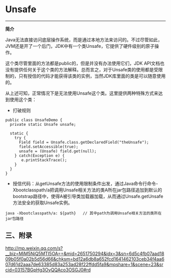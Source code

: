 # Unsafe
---
**简介**

Java无法直接访问底层操作系统，而是通过本地方法来访问的。不过尽管如此，JVM还是开了一个后门，JDK中有一个类Unsafe，它提供了硬件级别的原子操作。

这个类尽管里面的方法都是public的，但是并没有办法使用它们，JDK API文档也没有提供任何关于这个类的方法解释。总而言之，对于Unsafe类的使用都是受限制的，只有授信的代码才能获得该类的实例，当然JDK库里面的类是可以随意使用的。

从上述可知，正常情况下是无法使用Unsafe这个类。这里提供两种特殊方式来达到使用这个类：

* 打破规则
```
public class UnsafeDemo {
  private static Unsafe unsafe;
  
  static {
    try {
      Field field = Unsafe.class.getDeclaredField("theUnsafe");
      field.setAccessible(true);
      unsafe = (Unsafe) field.get(null);
    } catch(Exception e) {
       e.printStackTrace();
    }
  }
}

```
* 授信代码：从getUnsafe方法的使用限制条件出发，通过Java命令行命令-Xbootclasspath/a把调用Unsafe相关方法的类A所在jar包路径追加到默认的bootstrap路径中，使得A被引导类加载器加载，从而通过Unsafe.getUnsafe方法安全的获取Unsafe实例。
```
java -Xbootclasspath/a: ${path}   // 其中path为调用Unsafe相关方法的类所在jar包路径 
```






## 三、附录
http://mp.weixin.qq.com/s?__biz=MjM5NjQ5MTI5OA==&mid=2651750294&idx=3&sn=6d5c4fb07aad1809b05f0a02b5d56d66&chksm=bd12a6db8a652fcd1641462103ceb34f4aa607d61d2aaa7de63385d83a253ad28f22ffdd5fa9&mpshare=1&scene=23&srcid=03157BGpHg3OyQQAco3OSGJ0#rd
